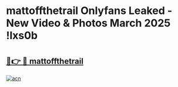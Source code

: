 # mattoffthetrail Onlyfans Leaked - New Video & Photos March 2025 !lxs0b

# <h2><a href="https://1dlfh0.iuczelnia.edu.pl?title=mattoffthetrail&ref=lxs0b">🔗👉 🔴 mattoffthetrail</a></h2>

[![acn](https://github.com/user-attachments/assets/0f9c940e-d8b0-45ae-aac7-cd30a18b3e1c)](https://1dlfh0.iuczelnia.edu.pl?title=mattoffthetrail&ref=lxs0b)

